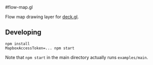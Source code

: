 #flow-map.gl

Flow map drawing layer for [deck.gl](http://uber.github.io/deck.gl).

## Developing

    npm install
    MapboxAccessToken=... npm start

Note that `npm start` in the main directory actually runs `examples/main`.
